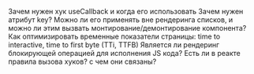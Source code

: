 Зачем нужен хук useCallback и когда его использовать
Зачем нужен атрибут key? Можно ли его применять вне рендеринга списков, и можно ли этим вызвать монтирование/демонтирование компонента?
Как оптимизировать временные показатели страницы: time to interactive, time to first byte (TTi, TTFB)
Является ли рендеринг блокирующей операцией для исполнения JS кода?
Есть ли в реакте правила вызова хуков? с чем они связаны?